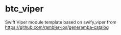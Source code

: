 # btc_viper
Swift Viper module template based on swify_viper from https://github.com/rambler-ios/generamba-catalog
